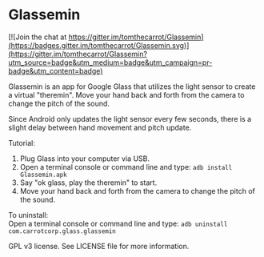Glassemin
=========

[![Join the chat at https://gitter.im/tomthecarrot/Glassemin](https://badges.gitter.im/tomthecarrot/Glassemin.svg)](https://gitter.im/tomthecarrot/Glassemin?utm_source=badge&utm_medium=badge&utm_campaign=pr-badge&utm_content=badge)

Glassemin is an app for Google Glass that utilizes the light sensor to create a virtual "theremin". Move your hand back and forth from the camera to change the pitch of the sound.

Since Android only updates the light sensor every few seconds, there is a slight delay between hand movement and pitch update.

Tutorial:  
1. Plug Glass into your computer via USB.  
2. Open a terminal console or command line and type: ```adb install Glassemin.apk```  
3. Say "ok glass, play the theremin" to start.  
4. Move your hand back and forth from the camera to change the pitch of the sound.  

To uninstall:  
Open a terminal console or command line and type: ```adb uninstall com.carrotcorp.glass.glassemin```

GPL v3 license. See LICENSE file for more information.
